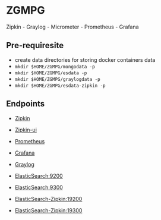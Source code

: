 # ZGMPG

Zipkin - Graylog - Micrometer - Prometheus - Grafana

## Pre-requiresite

- create data directories for storing docker containers data
- `mkdir $HOME/ZGMPG/mongodata -p`
- `mkdir $HOME/ZGMPG/esdata -p`
- `mkdir $HOME/ZGMPG/graylogdata -p`
- `mkdir $HOME/ZGMPG/esdata-zipkin -p`

## Endpoints

- [Zipkin](http://localhost:9411)

- [Zipkin-ui](http://localhost:9412)

- [Prometheus](http://localhost:9090)

- [Grafana](http://localhost:3000)

- [Graylog](http://localhost:9000)

- [ElasticSearch:9200](http://localhost:9200)

- [ElasticSearch:9300](http://localhost:9300)

- [ElasticSearch-Zipkin:19200](http://localhost:19200)

- [ElasticSearch-Zipkin:19300](http://localhost:19300)
